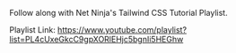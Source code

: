 Follow along with Net Ninja's Tailwind CSS Tutorial Playlist.

Playlist Link: https://www.youtube.com/playlist?list=PL4cUxeGkcC9gpXORlEHjc5bgnIi5HEGhw
